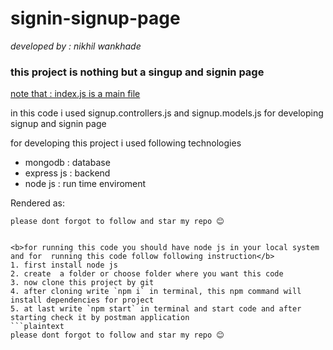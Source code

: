 # signin-signup-page

<i>developed by : nikhil wankhade </i>


<h3> this project is nothing but a singup and signin page</h3>

<span style="text-decoration: underline;"> note that : index.js is a main file </span>
<p>in this code i used signup.controllers.js and signup.models.js for developing signup and signin page</p>
 for developing this  project i used following technologies 
 <ul>
   <li>
     mongodb : database
   </li>  
   <li>
     express js : backend 
   </li> 
   <li>
     node js  : run time enviroment
   </li>
 </ul>


 
Rendered as:  
```plaintext
please dont forgot to follow and star my repo 😊


<b>for running this code you should have node js in your local system and for  running this code follow following instruction</b>
1. first install node js
2. create  a folder or choose folder where you want this code
3. now clone this project by git 
4. after cloning write `npm i` in terminal, this npm command will install dependencies for project
5. at last write `npm start` in terminal and start code and after starting check it by postman application
```plaintext
please dont forgot to follow and star my repo 😊


